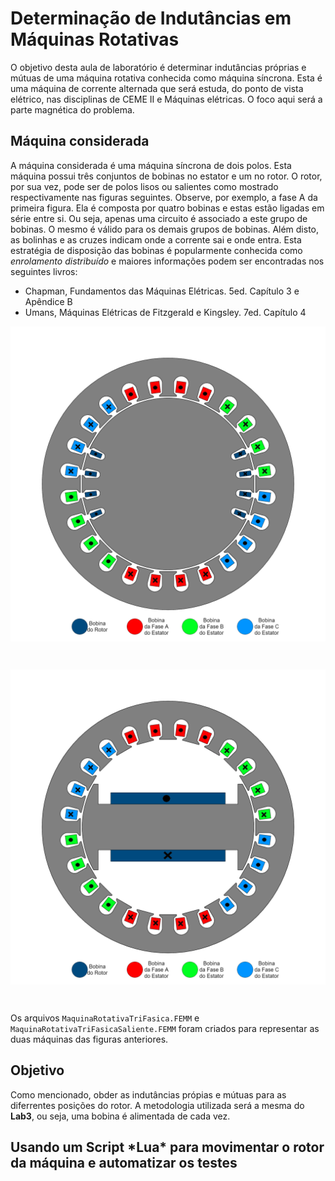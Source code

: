 # Determinação de Indutâncias em Máquinas Rotativas


O objetivo desta aula de laboratório é determinar indutâncias próprias e mútuas de uma máquina rotativa conhecida como máquina síncrona. Esta é uma máquina de corrente alternada que será estuda, do ponto de vista elétrico, nas disciplinas de CEME II e Máquinas elétricas. O foco aqui será a parte magnética do problema. 



<h2> Máquina considerada</h2>

A máquina considerada é uma máquina síncrona de dois polos. Esta máquina possui três conjuntos de bobinas no estator e um no rotor. O rotor, por sua vez, pode ser de polos lisos ou salientes como mostrado respectivamente nas figuras seguintes. Observe, por exemplo, a fase A da primeira figura. Ela é composta por quatro bobinas e estas estão ligadas em série entre si. Ou seja, apenas uma circuito é associado a este grupo de bobinas. O mesmo é válido para os demais grupos de bobinas. Além disto, as bolinhas e as cruzes indicam onde a corrente sai e onde entra. Esta estratégia de disposição das bobinas é popularmente conhecida como *enrolamento distribuído* e maiores informações podem ser encontradas nos seguintes livros:   

- Chapman, Fundamentos das Máquinas Elétricas. 5ed. Capítulo 3 e Apêndice B 
- Umans, Máquinas Elétricas de Fitzgerald e Kingsley. 7ed. Capítulo 4





<p align="center">
<img align="center" src="./figuras/cad/MaquinaRotativa2.png" width="600">
</p> 
<br>  


<p align="center">
<img align="center" src="./figuras/cad/MaquinaRotativaSaliente2.png" width="600">
</p> 
<br>  


Os arquivos <code>MaquinaRotativaTriFasica.FEMM</code> e <code>MaquinaRotativaTriFasicaSaliente.FEMM</code> foram criados para representar as duas máquinas das figuras anteriores.


<h2> Objetivo </h2>

Como mencionado, obder as indutâncias própias e mútuas para as diferrentes posições do rotor. A metodologia utilizada será a mesma do **Lab3**, ou seja, uma bobina é alimentada de cada vez.


<h2> Usando um Script *Lua* para movimentar o rotor da máquina e automatizar os testes</h2>





<!--


 ![Máquina](./figuras/maquina.gif)

 >